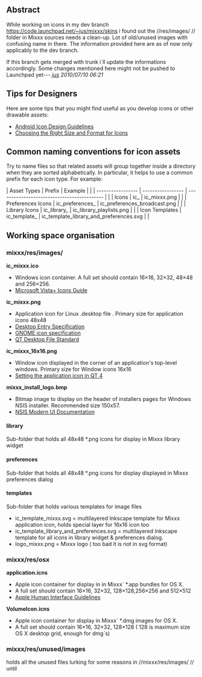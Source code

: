 ## Abstract

While working on icons in my dev branch
<https://code.launchpad.net/~jus/mixxx/skins> i found out the
//res/images/ // folder in Mixxx sources needs a clean-up. Lot of
old/unused images with confusing name in there. The information provided
here are as of now only applicably to the dev branch.

If this branch gets merged with trunk i\`ll update the informations
accordingly. Some changes mentioned here might not be pushed to
Launchpad yet--- *[jus](jus-AT-justmail.de) 2010/07/10 06:21*

## Tips for Designers

Here are some tips that you might find useful as you develop icons or
other drawable assets:

  - [Android Icon Design
    Guidelines](http://developer.android.com/guide/practices/ui_guidelines/icon_design.html#design_tips)
  - [Choosing the Right Size and Format for
    Icons](hhttp://www.visualpharm.com/articles/icon_sizes.html)

## Common naming conventions for icon assets

Try to name files so that related assets will group together inside a
directory when they are sorted alphabetically. In particular, it helps
to use a common prefix for each icon type. For example:

| Asset Types       | Prefix            | Example                                     |  |
| ----------------- | ----------------- | ------------------------------------------- |  |
| Icons             | ic\_              | ic\_mixxx.png                               |  |
| Preferences Icons | ic\_preferences\_ | ic\_preferences\_broadcast.png              |  |
| Library Icons     | ic\_library\_     | ic\_library\_playlists.png                  |  |
| Icon Templates    | ic\_template\_    | ic\_template\_library\_and\_preferences.svg |  |

## Working space organisation

### mixxx/res/images/

**ic\_mixxx.ico**

  - Windows icon container. A full set should contain 16×16, 32×32,
    48×48 and 256×256.
  - [Microsoft Vista+ Icons
    Guide](http://msdn.microsoft.com/en-us/library/aa511280.aspx) 

**ic\_mixxx.png**

  - Application icon for Linux .desktop file . Primary size for
    application icons 48x48
  - [Desktop Entry
    Specification](http://standards.freedesktop.org/desktop-entry-spec/latest/)
  - [GNOME icon
    specification](http://library.gnome.org/devel/hig-book/stable/icons-types.html.en)
  - [QT Desktop File
    Standard](http://doc.qt.nokia.com/qtextended4.4/desktopfiles.html)

**ic\_mixxx\_16x16.png**

  - Window icon displayed in the corner of an application's top-level
    windows. Primary size for Window icons 16x16
  - [Setting the application icon in
    QT 4](http://doc.trolltech.com/4.6/appicon.html)

**mixxx\_install\_logo.bmp**

  - Bitmap image to display on the header of installers pages for
    Windows NSIS installer. Recommended size 150x57.
  - [NSIS Modern UI
    Documentation](http://nsis.sourceforge.net/Docs/Modern%20UI%202/Readme.html)

#### library

Sub-folder that holds all 48x48 \*.png icons for display in Mixxx
library widget

#### preferences

Sub-folder that holds all 48x48 \*.png icons for display displayed in
Mixxx preferences dialog

#### templates

Sub-folder that holds various templates for image files

  - ic\_template\_mixxx.svg = multilayered Inkscape template for Mixxx
    application icon, holds special layer for 16x16 icon too
  - ic\_template\_library\_and\_preferences.svg = multilayered Inkscape
    template for all icons in library widget & preferences dialog.
  - logo\_mixxx.png = Mixxx logo ( too bad it is not in svg format)

### mixxx/res/osx

**application.icns**

  - Apple icon container for display in in Mixxx\` \*.app bundles for OS
    X.
  - A full set should contain 16×16, 32×32, 128×128,256×256 and 512×512
  - [Apple Human Interface
    Guidelines](http://developer.apple.com/documentation/UserExperience/Conceptual/AppleHIGuidelines/XHIGIcons/XHIGIcons.html#//apple_ref/doc/uid/20000967-TPXREF115)
    

**VolumeIcon.icns**

  - Apple icon container for display in Mixxx\` \*.dmg images for OS X. 
  - A full set should contain 16×16, 32×32, 128×128 ( 128 is maximum
    size OS X desktop grid, enough for dmg\`s)

### mixxx/res/unused/images

holds all the unused files lurking for some reasons in
//mixxx/res/images/ // until
